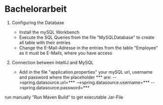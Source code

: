 # Bachelorarbeit

1) Configuring the Database
   - Install the mySQL Workbench
   - Execute the SQL Queries from the file "MySQLDatabase" to create all table with their entries
   - Change the E-Mail-Adresse in the entries from the table "Employee" as it must be E-Mails, where you have access

2) Connection between IntelliJ and MySQL
   - Add in the file "application.properties" your mySQL url, username and password where the placeholder *** are:
        -->spring.datasource.url=***
        -->spring.datasource.username=***
        -->spring.datasource.password=***

run manually "Run Maven Build" to get executable Jar-File
